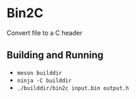# Bin2C
Convert file to a C header

## Building and Running
* ``meson builddir``
* ``ninja -C builddir``
* ``./builddir/bin2c input.bin output.h``